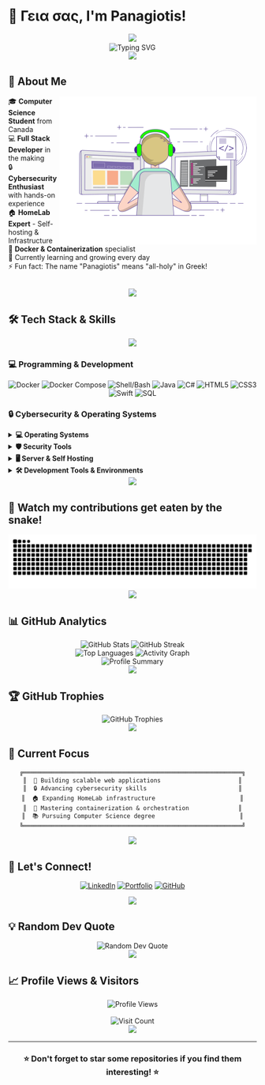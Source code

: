 # 👋 Γεια σας, I'm Panagiotis! 

<div align="center">
  <img src="https://capsule-render.vercel.app/api?type=waving&color=gradient&customColorList=0,2,2,5,30&height=300&section=header&text=Welcome%20to%20my%20Profile!&fontSize=50&fontAlignY=40&desc=Full%20Stack%20Developer%20%7C%20Cybersecurity%20Enthusiast%20%7C%20HomeLab%20Expert&descAlignY=60&descAlign=50" />
</div>

<div align="center">
  <img src="https://readme-typing-svg.demolab.com?font=Fira+Code&pause=1000&color=00F7A4&center=true&vCenter=true&width=600&lines=Full+Stack+Developer+%F0%9F%9A%80;Cybersecurity+Enthusiast+%F0%9F%94%92;HomeLab+%26+Self-Hosting+Expert+%F0%9F%96%A5%EF%B8%8F;Always+learning+new+things+%F0%9F%8C%B1;Passionate+about+technology+%E2%9A%A1;Computer+Science+Student+%F0%9F%8E%93;Docker+%26+Containerization+Pro+%F0%9F%90%B3" alt="Typing SVG" />
</div>

<div align="center">
  <img src="https://user-images.githubusercontent.com/73097560/115834477-dbab4500-a447-11eb-908a-139a6edaec5c.gif">
</div>

## 🚀 About Me

<img align="right" alt="Coding" width="400" src="https://raw.githubusercontent.com/devSouvik/devSouvik/master/gif3.gif">

🎓 **Computer Science Student** from Canada  
💻 **Full Stack Developer** in the making  
🔒 **Cybersecurity Enthusiast** with hands-on experience  
🏠 **HomeLab Expert** - Self-hosting & Infrastructure  
🐳 **Docker & Containerization** specialist  
🌱 Currently learning and growing every day  
⚡ Fun fact: The name "Panagiotis" means "all-holy" in Greek!

<br clear="both"/>

<div align="center">
  <img src="https://user-images.githubusercontent.com/73097560/115834477-dbab4500-a447-11eb-908a-139a6edaec5c.gif">
</div>

## 🛠️ Tech Stack & Skills

<div align="center">
  <img src="https://skillicons.dev/icons?i=docker,java,cs,html,css,swift,bash,git,linux,windows,apple,android,firebase,vscode,idea,pycharm,androidstudio,xcode&perline=9" />
</div>

### 💻 Programming & Development
<div align="center">

![Docker](https://img.shields.io/badge/Docker-2496ED?style=for-the-badge&logo=docker&logoColor=white)
![Docker Compose](https://img.shields.io/badge/Docker_Compose-2496ED?style=for-the-badge&logo=docker&logoColor=white)
![Shell/Bash](https://img.shields.io/badge/Shell%2FBash-4EAA25?style=for-the-badge&logo=gnu-bash&logoColor=white)
![Java](https://img.shields.io/badge/Java-ED8B00?style=for-the-badge&logo=openjdk&logoColor=white)
![C#](https://img.shields.io/badge/C%23-239120?style=for-the-badge&logo=c-sharp&logoColor=white)
![HTML5](https://img.shields.io/badge/HTML5-E34F26?style=for-the-badge&logo=html5&logoColor=white)
![CSS3](https://img.shields.io/badge/CSS3-1572B6?style=for-the-badge&logo=css3&logoColor=white)
![Swift](https://img.shields.io/badge/Swift-FA7343?style=for-the-badge&logo=swift&logoColor=white)
![SQL](https://img.shields.io/badge/SQL-4479A1?style=for-the-badge&logo=mysql&logoColor=white)

</div>

### 🔒 Cybersecurity & Operating Systems

<details>
<summary><b>💻 Operating Systems</b></summary>
<br>
<div align="center">

![Windows](https://img.shields.io/badge/Windows-0078D6?style=for-the-badge&logo=windows&logoColor=white)
![Windows Server](https://img.shields.io/badge/Windows_Server-0078D6?style=for-the-badge&logo=windows&logoColor=white)
![Linux](https://img.shields.io/badge/Linux-FCC624?style=for-the-badge&logo=linux&logoColor=black)
![Kali Linux](https://img.shields.io/badge/Kali_Linux-557C94?style=for-the-badge&logo=kali-linux&logoColor=white)
![macOS](https://img.shields.io/badge/macOS-000000?style=for-the-badge&logo=apple&logoColor=white)
![iOS](https://img.shields.io/badge/iOS-333333?style=for-the-badge&logo=ios&logoColor=white)
![Android](https://img.shields.io/badge/Android-3DDC84?style=for-the-badge&logo=android&logoColor=white)

</div>
</details>

<details>
<summary><b>🛡️ Security Tools</b></summary>
<br>
<div align="center">

![Wireshark](https://img.shields.io/badge/Wireshark-1679A7?style=for-the-badge&logo=wireshark&logoColor=white)
![Nmap](https://img.shields.io/badge/Nmap-0E83CD?style=for-the-badge&logo=nmap&logoColor=white)
![Metasploit](https://img.shields.io/badge/Metasploit-2A2A2A?style=for-the-badge&logo=metasploit&logoColor=white)
![Bettercap](https://img.shields.io/badge/Bettercap-FF0000?style=for-the-badge&logo=hackaday&logoColor=white)
![Burp Suite](https://img.shields.io/badge/Burp_Suite-FF6633?style=for-the-badge&logo=buffer&logoColor=white)
![Hashcat](https://img.shields.io/badge/Hashcat-5391FE?style=for-the-badge&logo=hackthebox&logoColor=white)
![Aircrack-ng](https://img.shields.io/badge/Aircrack--ng-00599C?style=for-the-badge&logo=hackthebox&logoColor=white)
![Hydra](https://img.shields.io/badge/Hydra-3C873A?style=for-the-badge&logo=hackthebox&logoColor=white)
![Wifite](https://img.shields.io/badge/Wifite-4B275F?style=for-the-badge&logo=hackthebox&logoColor=white)
![Wazuh](https://img.shields.io/badge/Wazuh-326CE5?style=for-the-badge&logo=wazuh&logoColor=white)

</div>
</details>

<details>
<summary><b>🖥️ Server & Self Hosting</b></summary>
<br>
<div align="center">

![Server Hosting](https://img.shields.io/badge/Server_Hosting-FF6C37?style=for-the-badge&logo=server-fault&logoColor=white)
![Self Hosting](https://img.shields.io/badge/Self_Hosting-3C873A?style=for-the-badge&logo=homeassistant&logoColor=white)
![Nextcloud](https://img.shields.io/badge/Nextcloud-0082C9?style=for-the-badge&logo=nextcloud&logoColor=white)
![Pi-Hole](https://img.shields.io/badge/Pi--Hole-96060C?style=for-the-badge&logo=pi-hole&logoColor=white)
![ProxmoxVE](https://img.shields.io/badge/Proxmox_VE-E57000?style=for-the-badge&logo=proxmox&logoColor=white)
![WireGuard](https://img.shields.io/badge/WireGuard-88171A?style=for-the-badge&logo=wireguard&logoColor=white)
![Minecraft Server](https://img.shields.io/badge/Minecraft_Server-62B47A?style=for-the-badge&logo=minecraft&logoColor=white)

</div>
</details>

<details>
<summary><b>🛠️ Development Tools & Environments</b></summary>
<br>
<div align="center">

![VMware Workstation](https://img.shields.io/badge/VMware_Workstation-607078?style=for-the-badge&logo=vmware&logoColor=white)
![VMware Fusion](https://img.shields.io/badge/VMware_Fusion-607078?style=for-the-badge&logo=vmware&logoColor=white)
![Git](https://img.shields.io/badge/Git-F05032?style=for-the-badge&logo=git&logoColor=white)
![Visual Studio](https://img.shields.io/badge/Visual_Studio-5C2D91?style=for-the-badge&logo=visual-studio&logoColor=white)
![IntelliJ IDEA](https://img.shields.io/badge/IntelliJ_IDEA-000000?style=for-the-badge&logo=intellij-idea&logoColor=white)
![PyCharm](https://img.shields.io/badge/PyCharm-000000?style=for-the-badge&logo=pycharm&logoColor=white)
![VS Code](https://img.shields.io/badge/VS_Code-007ACC?style=for-the-badge&logo=visual-studio-code&logoColor=white)
![Android Studio](https://img.shields.io/badge/Android_Studio-3DDC84?style=for-the-badge&logo=android-studio&logoColor=white)
![Xcode](https://img.shields.io/badge/Xcode-147EFB?style=for-the-badge&logo=xcode&logoColor=white)
![Terminal](https://img.shields.io/badge/Terminal-241F31?style=for-the-badge&logo=gnu-bash&logoColor=white)
![Homebrew](https://img.shields.io/badge/Homebrew-FBB040?style=for-the-badge&logo=homebrew&logoColor=black)
![Firebase](https://img.shields.io/badge/Firebase-FFCA28?style=for-the-badge&logo=firebase&logoColor=black)

</div>
</details>

<div align="center">
  <img src="https://user-images.githubusercontent.com/73097560/115834477-dbab4500-a447-11eb-908a-139a6edaec5c.gif">
</div>

## 🐍 Watch my contributions get eaten by the snake!

<div align="center">
  <picture>
    <source media="(prefers-color-scheme: dark)" srcset="https://raw.githubusercontent.com/Panagiotis1226/Panagiotis1226/output/github-contribution-grid-snake-dark.svg">
    <source media="(prefers-color-scheme: light)" srcset="https://raw.githubusercontent.com/Panagiotis1226/Panagiotis1226/output/github-contribution-grid-snake.svg">
    <img alt="github contribution grid snake animation" src="https://raw.githubusercontent.com/Panagiotis1226/Panagiotis1226/output/github-contribution-grid-snake.svg">
  </picture>
</div>

<div align="center">
  <img src="https://user-images.githubusercontent.com/73097560/115834477-dbab4500-a447-11eb-908a-139a6edaec5c.gif">
</div>

## 📊 GitHub Analytics

<div align="center">
  <img height="180em" src="https://github-readme-stats-sigma-five.vercel.app/api?username=Panagiotis1226&show_icons=true&theme=tokyonight&include_all_commits=true&count_private=true&hide_border=true&bg_color=0D1117&title_color=00F7A4&icon_color=00F7A4&text_color=FFFFFF" alt="GitHub Stats" />
  <img height="180em" src="https://github-readme-streak-stats.herokuapp.com/?user=Panagiotis1226&theme=tokyonight&hide_border=true&background=0D1117&stroke=00F7A4&ring=00F7A4&fire=00F7A4&currStreakLabel=00F7A4" alt="GitHub Streak" />
</div>

<div align="center">
  <img height="180em" src="https://github-readme-stats-sigma-five.vercel.app/api/top-langs/?username=Panagiotis1226&layout=compact&theme=tokyonight&hide_border=true&bg_color=0D1117&title_color=00F7A4&text_color=FFFFFF&langs_count=10" alt="Top Languages" />
  <img height="180em" src="https://github-readme-activity-graph.vercel.app/graph?username=Panagiotis1226&theme=tokyo-night&bg_color=0D1117&color=00F7A4&line=00F7A4&point=FFFFFF&area=true&hide_border=true" alt="Activity Graph" />
</div>

<div align="center">
  <img src="https://github-profile-summary-cards.vercel.app/api/cards/profile-details?username=Panagiotis1226&theme=tokyonight" alt="Profile Summary" />
</div>

<div align="center">
  <img src="https://user-images.githubusercontent.com/73097560/115834477-dbab4500-a447-11eb-908a-139a6edaec5c.gif">
</div>

## 🏆 GitHub Trophies

<div align="center">
  <img src="https://github-profile-trophy.vercel.app/?username=Panagiotis1226&theme=tokyonight&no-frame=true&no-bg=true&margin-w=4&row=2&column=4" alt="GitHub Trophies" />
</div>

<div align="center">
  <img src="https://user-images.githubusercontent.com/73097560/115834477-dbab4500-a447-11eb-908a-139a6edaec5c.gif">
</div>

## 🎯 Current Focus

<div align="center">

```ascii
╔══════════════════════════════════════════════════════════════╗
║  🚀 Building scalable web applications                      ║
║  🔒 Advancing cybersecurity skills                          ║
║  🏠 Expanding HomeLab infrastructure                        ║
║  🐳 Mastering containerization & orchestration              ║
║  📚 Pursuing Computer Science degree                        ║
╚══════════════════════════════════════════════════════════════╝
```

</div>

<div align="center">
  <img src="https://user-images.githubusercontent.com/73097560/115834477-dbab4500-a447-11eb-908a-139a6edaec5c.gif">
</div>

## 🤝 Let's Connect!

<div align="center">
  
[![LinkedIn](https://img.shields.io/badge/LinkedIn-0077B5?style=for-the-badge&logo=linkedin&logoColor=white&labelColor=0077B5)](https://www.linkedin.com/in/panagiotis-nicolacacos)
[![Portfolio](https://img.shields.io/badge/Portfolio-FF5722?style=for-the-badge&logo=google-chrome&logoColor=white&labelColor=FF5722)](https://gh.petestech.com)
[![GitHub](https://img.shields.io/badge/GitHub-100000?style=for-the-badge&logo=github&logoColor=white&labelColor=100000)](https://github.com/Panagiotis1226)
</div>

<div align="center">
  <img src="https://user-images.githubusercontent.com/73097560/115834477-dbab4500-a447-11eb-908a-139a6edaec5c.gif">
</div>

## 💡 Random Dev Quote

<div align="center">
  <img src="https://quotes-github-readme.vercel.app/api?type=horizontal&theme=tokyonight" alt="Random Dev Quote" />
</div>

<div align="center">
  <img src="https://user-images.githubusercontent.com/73097560/115834477-dbab4500-a447-11eb-908a-139a6edaec5c.gif">
</div>

## 📈 Profile Views & Visitors

<div align="center">
  <img src="https://komarev.com/ghpvc/?username=Panagiotis1226&color=00F7A4&style=for-the-badge&label=Profile+Views" alt="Profile Views" />
  <br><br>
  <img src="https://visitcount.itsvg.in/api?id=Panagiotis1226&icon=2&color=6" alt="Visit Count" />
</div>

<div align="center">
  <img src="https://capsule-render.vercel.app/api?type=waving&color=gradient&customColorList=0,2,2,5,30&height=120&section=footer" />
</div>

---

<div align="center">
  <h3>⭐ Don't forget to star some repositories if you find them interesting! ⭐</h3>
</div>
